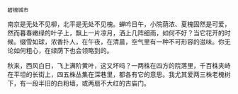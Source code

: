     碧槐城市 

   南京是无处不见柳，北平是无处不见槐。蝉吟日午，小院荫浓、夏槐固然是可爱，然而暮春嫩绿的叶子上，飘上一片凉月，洒上几阵细雨，如何不好？当它花开的时候。缀雪如球，浓香扑人，在午夜，在清晨，空气里有一种不可形容的滋味。你无论如何粗心，在绿荫下也会领略到的。

   秋来，西风白日，飞上满阶黄叶，这又坏吗？一两株在四方的院落里，千百株夹峙在平坦的长街上，四五株丛集在深巷里，都各有它的意思。我尤其爱两三株老槐树下，有一段半旧的白粉墙，或两扇不大红的古庙门。

